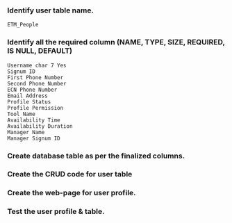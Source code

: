 ### Identify user table name.
    ETM_People
### Identify all the required column (NAME, TYPE, SIZE, REQUIRED, IS NULL, DEFAULT)
    Username char 7 Yes
    Signum ID
    First Phone Number
    Second Phone Number
    ECN Phone Number
    Email Address
    Profile Status
    Profile Permission
    Tool Name
    Availability Time
    Availability Duration
    Manager Name
    Manager Signum ID
### Create database table as per the finalized columns.
### Create the CRUD code for user table
### Create the web-page for user profile.
### Test the user profile & table.
